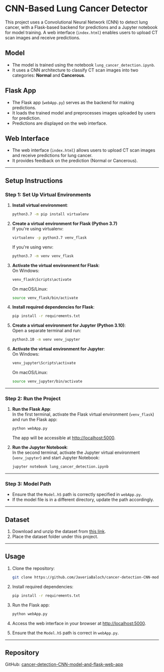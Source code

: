 
# CNN-Based Lung Cancer Detector

This project uses a Convolutional Neural Network (CNN) to detect lung cancer, with a Flask-based backend for predictions and a Jupyter notebook for model training. A web interface (`index.html`) enables users to upload CT scan images and receive predictions.

## Model
- The model is trained using the notebook `lung_cancer_detection.ipynb`.
- It uses a CNN architecture to classify CT scan images into two categories: **Normal** and **Cancerous**.

## Flask App
- The Flask app (`webApp.py`) serves as the backend for making predictions.
- It loads the trained model and preprocesses images uploaded by users for prediction.
- Predictions are displayed on the web interface.

## Web Interface
- The web interface (`index.html`) allows users to upload CT scan images and receive predictions for lung cancer.
- It provides feedback on the prediction (Normal or Cancerous).

---

## Setup Instructions

### Step 1: Set Up Virtual Environments

1. **Install virtual environment**:  
   ```bash
   python3.7 -m pip install virtualenv
   ```

2. **Create a virtual environment for Flask (Python 3.7)**  
   If you're using virtualenv:  
   ```bash
   virtualenv -p python3.7 venv_flask
   ```  
   If you're using venv:  
   ```bash
   python3.7 -m venv venv_flask
   ```

3. **Activate the virtual environment for Flask**:  
   On Windows:  
   ```bash
   venv_flask\Scripts\activate
   ```  
   On macOS/Linux:  
   ```bash
   source venv_flask/bin/activate
   ```

4. **Install required dependencies for Flask**:  
   ```bash
   pip install -r requirements.txt
   ```

5. **Create a virtual environment for Jupyter (Python 3.10)**:  
   Open a separate terminal and run:  
   ```bash
   python3.10 -m venv venv_jupyter
   ```

6. **Activate the virtual environment for Jupyter**:  
   On Windows:  
   ```bash
   venv_jupyter\Scripts\activate
   ```  
   On macOS/Linux:  
   ```bash
   source venv_jupyter/bin/activate
   ```

---

### Step 2: Run the Project

1. **Run the Flask App**:  
   In the first terminal, activate the Flask virtual environment (`venv_flask`) and run the Flask app:  
   ```bash
   python webApp.py
   ```  
   The app will be accessible at [http://localhost:5000](http://localhost:5000).

2. **Run the Jupyter Notebook**:  
   In the second terminal, activate the Jupyter virtual environment (`venv_jupyter`) and start Jupyter Notebook:  
   ```bash
   jupyter notebook lung_cancer_detection.ipynb
   ```

---

### Step 3: Model Path

- Ensure that the `Model.h5` path is correctly specified in `webApp.py`.  
- If the model file is in a different directory, update the path accordingly.

---

## Dataset
1. Download and unzip the dataset from [this link](https://1drv.ms/u/c/50f6c2d269b97793/EaXSp2P3LlBOpCR3g6c5xvUB85LXehRC1vLfXgG4vjnuxg?e=DPNu1k).  
2. Place the dataset folder under this project.

---

## Usage

1. Clone the repository:  
   ```bash
   git clone https://github.com/JaveriaBaloch/cancer-detection-CNN-model-and-flask-web-app.git
   ```

2. Install required dependencies:  
   ```bash
   pip install -r requirements.txt
   ```

3. Run the Flask app:  
   ```bash
   python webApp.py
   ```

4. Access the web interface in your browser at [http://localhost:5000](http://localhost:5000).

5. Ensure that the `Model.h5` path is correct in `webApp.py`.

---

## Repository
GitHub: [cancer-detection-CNN-model-and-flask-web-app](https://github.com/JaveriaBaloch/cancer-detection-CNN-model-and-flask-web-app)

